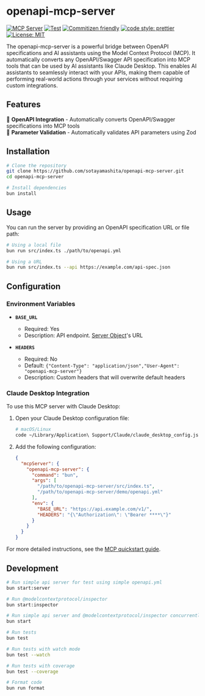 # openapi-mcp-server

[![MCP Server](https://badge.mcpx.dev?type=server "MCP Server")](https://modelcontextprotocol.io/introduction) [![Test](https://github.com/sotayamashita/openapi-mcp-server/actions/workflows/test.yml/badge.svg)](https://github.com/sotayamashita/openapi-mcp-server/actions/workflows/test.yml) [![Commitizen friendly](https://img.shields.io/badge/commitizen-friendly-brightgreen.svg)](http://commitizen.github.io/cz-cli/) [![code style: prettier](https://img.shields.io/badge/code_style-prettier-ff69b4.svg)](https://github.com/prettier/prettier) [![License: MIT](https://img.shields.io/badge/License-MIT-yellow.svg)](https://opensource.org/licenses/MIT)

The openapi-mcp-server is a powerful bridge between OpenAPI specifications and AI assistants using the Model Context Protocol (MCP). It automatically converts any OpenAPI/Swagger API specification into MCP tools that can be used by AI assistants like Claude Desktop. This enables AI assistants to seamlessly interact with your APIs, making them capable of performing real-world actions through your services without requiring custom integrations.

## Features

🔌 **OpenAPI Integration** - Automatically converts OpenAPI/Swagger specifications into MCP tools  
🧩 **Parameter Validation** - Automatically validates API parameters using Zod

## Installation

```bash
# Clone the repository
git clone https://github.com/sotayamashita/openapi-mcp-server.git
cd openapi-mcp-server

# Install dependencies
bun install
```

## Usage

You can run the server by providing an OpenAPI specification URL or file path:

```bash
# Using a local file
bun run src/index.ts ./path/to/openapi.yml

# Using a URL
bun run src/index.ts --api https://example.com/api-spec.json
```

## Configuration

### Environment Variables

- **`BASE_URL`**

  - Required: Yes
  - Description: API endpoint. [Server Object](https://swagger.io/specification#server-object)'s URL

- **`HEADERS`**
  - Required: No
  - Default: `{"Content-Type": "application/json","User-Agent": "openapi-mcp-server"}`
  - Description: Custom headers that will overwrite default headers

### Claude Desktop Integration

To use this MCP server with Claude Desktop:

1. Open your Claude Desktop configuration file:

   ```bash
   # macOS/Linux
   code ~/Library/Application\ Support/Claude/claude_desktop_config.json
   ```

2. Add the following configuration:
   ```json
   {
     "mcpServer": {
       "openapi-mcp-server": {
         "command": "bun",
         "args": [
           "/path/to/openapi-mcp-server/src/index.ts",
           "/path/to/openapi-mcp-server/demo/openapi.yml"
         ],
         "env": {
           "BASE_URL": "https://api.example.com/v1/",
           "HEADERS": "{\"Authorization\": \"Bearer ****\"}"
         }
       }
     }
   }
   ```

For more detailed instructions, see the [MCP quickstart guide](https://modelcontextprotocol.io/quickstart/user).

## Development

```bash
# Run simple api server for test using simple openapi.yml
bun start:server

# Run @modelcontextprotocol/inspector
bun start:inspector

# Run simple api server and @modelcontextprotocol/inspector concurrently
bun start

# Run tests
bun test

# Run tests with watch mode
bun test --watch

# Run tests with coverage
bun test --coverage

# Format code
bun run format
```
